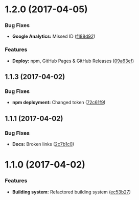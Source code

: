 <a name="1.2.0"></a>
# 1.2.0 (2017-04-05)


### Bug Fixes

* **Google Analytics:** Missed ID ([f188d92](https://github.com/martinmethod/stickme/commit/f188d92))


### Features

* **Deploy:** npm, GitHub Pages & GitHub Releases ([09a63ef](https://github.com/martinmethod/stickme/commit/09a63ef))



<a name="1.1.3"></a>
## 1.1.3 (2017-04-02)


### Bug Fixes

* **npm deployment:** Changed token ([72c61f9](https://github.com/martinmethod/stickme/commit/72c61f9))



<a name="1.1.1"></a>
## 1.1.1 (2017-04-02)


### Bug Fixes

* **Docs:** Broken links ([2c7b1c0](https://github.com/martinmethod/stickme/commit/2c7b1c0))



<a name="1.1.0"></a>
# 1.1.0 (2017-04-02)


### Features

* **Building system:** Refactored building system ([ec53b27](https://github.com/martinmethod/stickme/commit/ec53b27))



